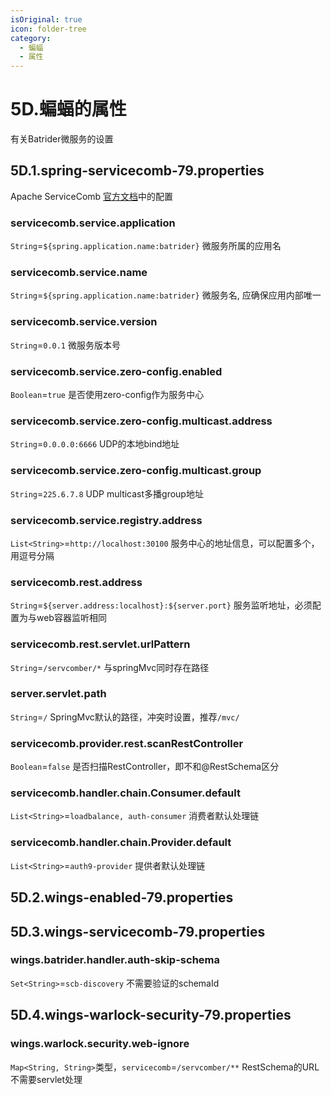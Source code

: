 ```yaml
---
isOriginal: true
icon: folder-tree
category:
  - 蝙蝠
  - 属性
---
```


# 5D.蝙蝠的属性

有关Batrider微服务的设置

## 5D.1.spring-servicecomb-79.properties

Apache ServiceComb [官方文档](https://servicecomb.apache.org/references/java-chassis/zh_CN/)中的配置

### servicecomb.service.application

`String`=`${spring.application.name:batrider}` 微服务所属的应用名

### servicecomb.service.name

`String`=`${spring.application.name:batrider}` 微服务名, 应确保应用内部唯一

### servicecomb.service.version

`String`=`0.0.1` 微服务版本号

### servicecomb.service.zero-config.enabled

`Boolean`=`true` 是否使用zero-config作为服务中心

### servicecomb.service.zero-config.multicast.address

`String`=`0.0.0.0:6666` UDP的本地bind地址

### servicecomb.service.zero-config.multicast.group

`String`=`225.6.7.8` UDP multicast多播group地址

### servicecomb.service.registry.address

`List<String>`=`http://localhost:30100` 服务中心的地址信息，可以配置多个，用逗号分隔

### servicecomb.rest.address

`String`=`${server.address:localhost}:${server.port}` 服务监听地址，必须配置为与web容器监听相同

### servicecomb.rest.servlet.urlPattern

`String`=`/servcomber/*` 与springMvc同时存在路径

### server.servlet.path

`String`=`/` SpringMvc默认的路径，冲突时设置，推荐`/mvc/`

### servicecomb.provider.rest.scanRestController

`Boolean`=`false` 是否扫描RestController，即不和@RestSchema区分

### servicecomb.handler.chain.Consumer.default

`List<String>`=`loadbalance, auth-consumer` 消费者默认处理链

### servicecomb.handler.chain.Provider.default

`List<String>`=`auth9-provider` 提供者默认处理链

## 5D.2.wings-enabled-79.properties

## 5D.3.wings-servicecomb-79.properties

### wings.batrider.handler.auth-skip-schema

`Set<String>`=`scb-discovery` 不需要验证的schemaId

## 5D.4.wings-warlock-security-79.properties

### wings.warlock.security.web-ignore

`Map<String, String>`类型，`servicecomb`=`/servcomber/**` RestSchema的URL不需要servlet处理

